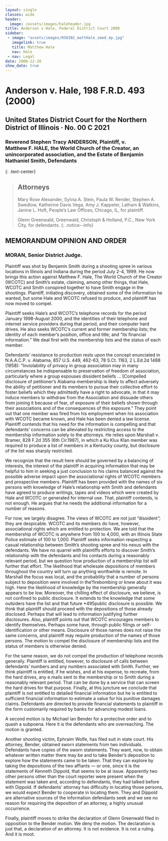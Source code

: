 ```yaml
---
layout: single
classes: wide
header:
  image: /assets/images/haleheader.jpg
title: Anderson v Hale, Federal District Court 2000
sidebar:
 - image: "assets/images/050302_mattHale_vmed_4p.jpg"
   imagelink: true
   title: Matthew Hale
   nav: Hale
 - nav: Legal  
date: 2000-12-20
show_date: true
---
```


# Anderson v. Hale, 198 F.R.D. 493 (2000)

## United States District Court for the Northern District of Illinois · No. 00 C 2021


### Reverend Stephen Tracy ANDERSON, Plaintiff, v. <br>  Matthew F. HALE, the World Church of the Creator, an unincorporated association, and the Estate of Benjamin Nathaniel Smith, Defendants
{: .text-center}

> ## Attorneys
> Mary Rose Alexander, Sylvia A. Stein, Paula W. Render, Stephen A. Swedlow, Katherine Davis Vega, Amy J. Kappeler, Latham & Watkins, Janine L. Hoft, People’s Law Offices, Chicago, IL, for plaintiff.
> 
> Glenn Greenwald, Greenwald, Christoph & Holland, P.C., New York City, for defendants.
{: .notice--info}


## MEMORANDUM OPINION AND ORDER

### MORAN, Senior District Judge.

Plaintiff was shot by Benjamin Smith during a shooting spree in various locations in Illinois and Indiana during the period July 2-4, 1999. He now brings this action against Matthew F. Hale, The World Church of the Creator (WCOTC) and Smith’s estate, claiming, among other things, that Hale, WCOTC and Smith conspired together to have Smith engage in the shootings. Plaintiff, initiating discovery, obtained some of the information he wanted, but some Hale and WCOTC refused to produce, and plaintiff has now moved to compel.

Plaintiff seeks Hale’s and WCOTC’s telephone records for the period January 1998-August 2000, and the identities of their telephone and internet service providers during that period, and their computer hard drives. He also seeks WCOTC’s current and former membership lists; the identity of each member’s position, office and title; and “its financial information.” We deal first with the membership lists and the status of each member.

Defendants’ resistance to production rests upon the concept enunciated in N.A.A.C.P. v. Alabama, 857 U.S. 449, 462-63, 78 S.Ct. 1163, 2 L.Ed.2d 1488 (1958): “Inviolability of privacy in group association may in many circumstances be indispensable to preservation of freedom of association, particularly where a group espouses dissident beliefs ... [Compelled disclosure of petitioner’s Alabama membership is likely to affect adversely the ability of petitioner and its members to pursue their collective effort to foster beliefs which they admittedly have a right to advocate, in that it may induce members to withdraw from the Association and dissuade others from joining it because of fear, of exposure of their beliefs shown through their associations and of the consequences of this exposure.” They point out that one member was fired from his employment when his association with WCOTC became known, and Hale has been denied a law license. Plaintiff contends that his need for the information is compelling and that defendants’ concerns can be alleviated by restricting access to the membership information solely to the attorneys. He relies upon Marshall v. Bramer, 828 F.2d 355 (6th Cir.1987), in which a Ku Klux Klan member was required to produce a list of members in a Kentucky county, but disclosure of the list was sharply restricted.

We recognize that the result here should be governed by a balancing of interests, the interest of the plaintiff in acquiring information that may be helpful to him in seeking a just conclusion to his claims balanced against the possible adverse impact upon the associational rights of WCOTC members and prospective members. Plaintiff has been provided with the names of six persons with knowledge of Hale’s relationship with Smith and defendants have agreed to produce writings, tapes and videos which were created by Hale and WCOTC or generated for internal use. That, plaintiff contends, is not enough. He argues that he needs the additional information for a number of reasons.

For now, we largely disagree. The views of WCOTC are not just “dissident”; they are despicable. WCOTC and its members do have, however, associational rights which are entitled to protection. We are told that the membership of WCOTC is anywhere from 100 to 4,000, with an Illinois State Police estimate of 100 to 1,000. Plaintiff seeks information respecting a casual relationship between Smith’s shooting spree and his nexus with the defendants. We have no quarrel with plaintiffs efforts to discover Smith’s relationship with the defendants and his contacts during a reasonably relevant period, but we question how production of a membership list will further that effort. The likelihood that wholesale depositions of members throughout the country will turn up anything worthwhile is remote. In Marshall the focus was local, and the probability that a number of persons subject to deposition were involved in the’firebombing or knew about it was high. Here the likelihood of knowledge by the membership generally appears to be low. Moreover, the chilling effect of disclosure, we believe, is not confined to public disclosure. It extends to the knowledge that some outsiders have the list and that future *495public disclosure is possible. We think that plaintiff should proceed with the depositions of those already disclosed. Perhaps that will lead to information justifying further disclosures. Also, plaintiff points out that WCOTC encourages members to identify themselves. Perhaps some have, through public filings or self-identification or other means. Disclosure of those names does not raise the same concerns, and plaintiff may require production of the names of those persons. The motion to compel the disclosure of membership lists and the status of members is otherwise denied.

For the same reason, we do not compel the production of telephone records generally. Plaintiff is entitled, however, to disclosure of calls between defendants’ numbers and any numbers associated with Smith. Further, we think plaintiff is entitled, if he wishes, and at his expense, to recreate, from the hard drives, any e.mails sent to the membership or to Smith during a reasonably relevant period. That can be done by a service that can screen the hard drives for that purpose. Finally, at this juncture we conclude that plaintiff is not entitled to detailed financial information but he is entitled to sufficient financial information to estimate a value for his punitive damages claims. Defendants are directed to provide financial statements to plaintiff in the form customarily required by banks for advancing modest loans.

A second motion is by Michael Ian Bender for a protective order and to quash a subpoena. Here it is the defendants who are overreaching. The motion is granted.

Another shooting victim, Ephraim Wolfe, has filed suit in state court. His attorney, Bender, obtained sworn statements from two individuals. Defendants have copies of the sworn statements. They want, now, to obtain whatever written matter there may be and to take Bender’s deposition to explore how the statements came to be taken. That they can explore by taking the depositions of the two affiants — or one, since it is the statements of Kenneth Dippold, that seems to be at issue. Apparently two other persons other than the court reporter were present when the statement was taken and, according to defendants, they had talked before with Dippold. If defendants’ attorney has difficulty in locating those persons, we would expect Bender to cooperate in locating them. They and Dippold are alternative sources of the information defendants seek and we see no reason for requiring the deposition of an attorney, a highly unusual occurrence.

Finally, plaintiff moves to strike the declaration of Glenn Greenwald filed in opposition to the Bender motion. We deny the motion. The declaration is just that, a declaration of an attorney. It is not evidence. It is not a ruling. And it is moot.
